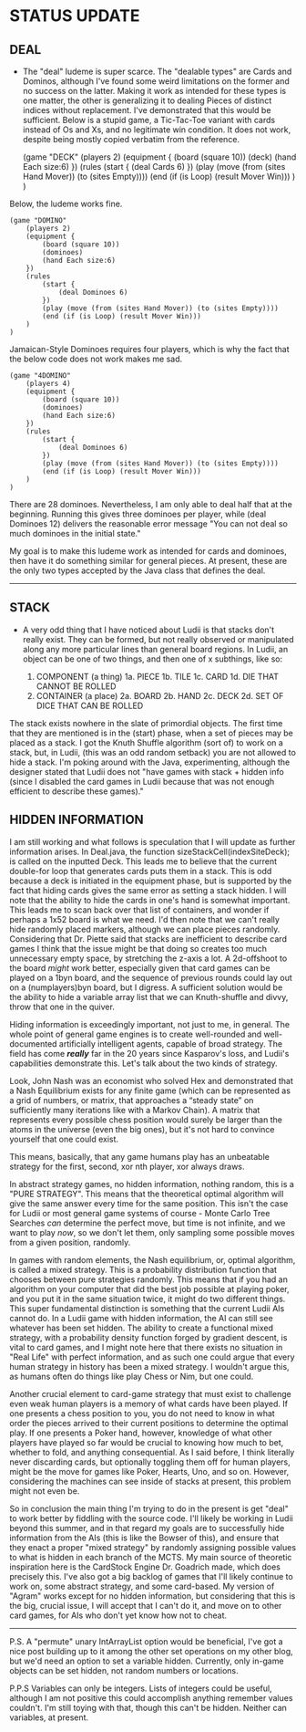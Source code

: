# STATUS UPDATE

## DEAL

- The "deal" ludeme is super scarce. The "dealable types" are Cards and Dominos, although I've found 
some weird limitations on the former and no success on the latter. Making it work as intended for these
types is one matter, the other is generalizing it to dealing Pieces of distinct indices without replacement.
I've demonstrated that this would be sufficient. Below is a stupid game, a Tic-Tac-Toe variant with cards
instead of Os and Xs, and no legitimate win condition. It does not work, despite being mostly copied verbatim
from the reference.

 	 (game "DECK" 
		(players 2) 
		(equipment { 
			(board (square 10)) 
			(deck)
			(hand Each size:6)
		}) 
		(rules
			(start {
				(deal Cards 6) 
			})
			(play (move (from (sites Hand Mover)) (to (sites Empty))))
			(end (if (is Loop) (result Mover Win)))
		)
	)
  
Below, the ludeme works fine.

	(game "DOMINO" 
		(players 2) 
		(equipment { 
			(board (square 10)) 
			(dominoes)
			(hand Each size:6)
		}) 
		(rules
			(start {
				(deal Dominoes 6) 
			})
			(play (move (from (sites Hand Mover)) (to (sites Empty))))
			(end (if (is Loop) (result Mover Win)))
		)
	)
  
Jamaican-Style Dominoes requires four players, which is why the fact that the below code does not work
makes me sad.

	(game "4DOMINO" 
		(players 4) 
		(equipment { 
			(board (square 10)) 
			(dominoes)
			(hand Each size:6)
		}) 
		(rules
			(start {
				(deal Dominoes 6) 
			})
			(play (move (from (sites Hand Mover)) (to (sites Empty))))
			(end (if (is Loop) (result Mover Win)))
		)
	)
  
There are 28 dominoes. Nevertheless, I am only able to deal half that at the beginning. Running this gives
three dominoes per player, while (deal Dominoes 12) delivers the reasonable error message "You can not deal 
so much dominoes in the initial state." 

My goal is to make this ludeme work as intended for cards and dominoes, then have it do something similar for
general pieces. At present, these are the only two types accepted by the Java class that defines the deal.

------------------------------------------------------------------------------------------------------------

## STACK

- A very odd thing that I have noticed about Ludii is that stacks don't really exist. They can be formed, 
but not really observed or manipulated along any more particular lines than general board regions. In Ludii,
an object can be one of two things, and then one of x subthings, like so:

  1. COMPONENT (a thing)
    1a. PIECE
    1b. TILE
    1c. CARD
    1d. DIE THAT CANNOT BE ROLLED
  2. CONTAINER (a place)
    2a. BOARD
    2b. HAND
    2c. DECK
    2d. SET OF DICE THAT CAN BE ROLLED
  
The stack exists nowhere in the slate of primordial objects. The first time that they are mentioned is 
in the (start) phase, when a set of pieces may be placed as a stack. I got the Knuth Shuffle algorithm 
(sort of) to work on a stack, but, in Ludii, (this was an odd random setback) you are not allowed to hide
a stack. I'm poking around with the Java, experimenting, although the designer stated that Ludii does not
"have games with stack + hidden info (since I disabled the card games in Ludii because that was not enough 
efficient to describe these games)." 

## HIDDEN INFORMATION

I am still working and what follows is speculation that I will update as further information arises. In 
Deal.java, the function sizeStackCell(indexSiteDeck); is called on the inputted Deck. This leads me to 
believe that the current double-for loop that generates cards puts them in a stack. This is odd because a 
deck is initiated in the equipment phase, but is supported by the fact that hiding cards gives the same 
error as setting a stack hidden. I will note that the ability to hide the cards in one's hand is somewhat 
important. This leads me to scan back over that list of containers, and wonder if perhaps a 1x52 board is 
what we need. I'd then note that we can't really hide randomly placed markers, although we can place pieces 
randomly. Considering that Dr. Piette said that stacks are inefficient to describe card games I think that 
the issue might be that doing so creates too much unnecessary empty space, by stretching the z-axis a lot. 
A 2d-offshoot to the board *might* work better, especially given that card games can be played on a 1byn 
board, and the sequence of previous rounds could lay out on a (numplayers)byn board, but I digress. A 
sufficient solution would be the ability to hide a variable array list that we can Knuth-shuffle and 
divvy, throw that one in the quiver.

Hiding information is exceedingly important, not just to me, in general. The whole point of general game 
engines is to create well-rounded and well-documented artificially intelligent agents, capable of broad 
strategy. The field has come ***really*** far in the 20 years since Kasparov's loss, and Ludii's capabilities 
demonstrate this. Let's talk about the two kinds of strategy.

Look, John Nash was an economist who solved Hex and demonstrated that a Nash Equilibrium exists for any 
finite game (which can be represented as a grid of numbers, or matrix, that approaches a “steady state” 
on sufficiently many iterations like with a Markov Chain). A matrix that represents every possible chess
position would surely be larger than the atoms in the universe (even the big ones), but it's not hard to
convince yourself that one could exist.

This means, basically, that any game humans play has an unbeatable strategy for the first, second, xor 
nth player, xor always draws.

In abstract strategy games, no hidden information, nothing random, this is a "PURE STRATEGY". This means
that the theoretical optimal algorithm will give the same answer every time for the same position. This 
isn't the case for Ludii or most general game systems of course - Monte Carlo Tree Searches *can* determine 
the perfect move, but time is not infinite, and we want to play *now*, so we don't let them, only sampling 
some possible moves from a given position, randomly.

In games with random elements, the Nash equilibrium, or, optimal algorithm, is called a mixed strategy. 
This is a probability distribution function that chooses between pure strategies randomly. This means that 
if you had an algorithm on your computer that did the best job possible at playing poker, and you put it in 
the same situation twice, it might do two different things. This super fundamental distinction is something 
that the current Ludii AIs cannot do. In a Ludii game with hidden information, the AI can still see whatever 
has been set hidden. The ability to create a functional mixed strategy, with a probability density function 
forged by gradient descent, is vital to card games, and I might note here that there exists no situation in
"Real Life" with perfect information, and as such one could argue that every human strategy in history has 
been a mixed strategy. I wouldn't argue this, as humans often do things like play Chess or Nim, but one could.

Another crucial element to card-game strategy that must exist to challenge even weak human players is a memory 
of what cards have been played. If one presents a chess position to you, you do not need to know in what order 
the pieces arrived to their current positions to determine the optimal play. If one presents a Poker hand, 
however, knowledge of what other players have played so far would be crucial to knowing how much to bet,
whether to fold, and anything consequential. As I said before, I think literally never discarding cards, but 
optionally toggling them off for human players, might be the move for games like Poker, Hearts, Uno, and so on.
However, considering the machines can see inside of stacks at present, this problem might not even be.

So in conclusion the main thing I'm trying to do in the present is get "deal" to work better by fiddling with the
source code. I'll likely be working in Ludii beyond this summer, and in that regard my goals are to successfully 
hide information from the AIs (this is like the Bowser of this), and ensure that they enact a proper "mixed 
strategy" by randomly assigning possible values to what is hidden in each branch of the MCTS. My main source of 
theoretic inspiration here is the CardStock Engine Dr. Goadrich made, which does precisely this. I've also got a 
big backlog of games that I'll likely continue to work on, some abstract strategy, and some card-based. My version 
of "Agram" works except for no hidden information, but considering that this is the big, crucial issue, I will accept 
that I can't do it, and move on to other card games, for AIs who don't yet know how not to cheat.

-----------------------------------------------------------------------------------------------------------------

P.S. A "permute" unary IntArrayList option would be beneficial, I've got a nice post building up to it 
among the other set operations on my other blog, but we'd need an option to set a variable hidden. 
Currently, only in-game objects can be set hidden, not random numbers or locations. 

P.P.S Variables can only be integers. Lists of integers could be useful, although I am not positive this could 
accomplish anything remember values couldn't. I'm still toying with that, though this can't be hidden. Neither
can variables, at present.
